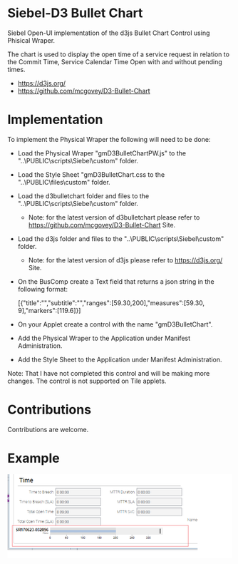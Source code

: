 # Siebel-D3 Bullet Chart

Siebel Open-UI implementation of the d3js Bullet Chart Control using Phisical Wraper.

The chart is used to display the open time of a service request in relation to the Commit Time, Service Calendar Time Open with and without pending times.

* https://d3js.org/
* https://github.com/mcgovey/D3-Bullet-Chart

# Implementation

To implement the Physical Wraper the following will need to be done:

* Load the Physical Wraper "gmD3BulletChartPW.js" to the "..\PUBLIC\scripts\Siebel\custom" folder.
* Load the Style Sheet "gmD3BulletChart.css to the "..\PUBLIC\files\custom" folder.
* Load the d3bulletchart folder and files to the "..\PUBLIC\scripts\Siebel\custom" folder.
  * Note: for the latest version of d3bulletchart please refer to https://github.com/mcgovey/D3-Bullet-Chart Site.
* Load the d3js folder and files to the "..\PUBLIC\scripts\Siebel\custom" folder.
  * Note: for the latest version of d3js please refer to https://d3js.org/ Site.
* On the BusComp create a Text field that returns a json string in the following format:

  [{"title":"","subtitle":"","ranges":[59.30,200],"measures":[59.30, 9],"markers":[119.6]}]

* On your Applet create a control  with the name "gmD3BulletChart".
* Add the Physical Wraper to the Application under Manifest Administration.
* Add the Style Sheet to the Application under Manifest Administration.

Note: That I have not completed this control and will be making more changes.  The control is not supported on Tile applets.

# Contributions

Contributions are welcome.

# Example

![Example](/images/sample.png)
